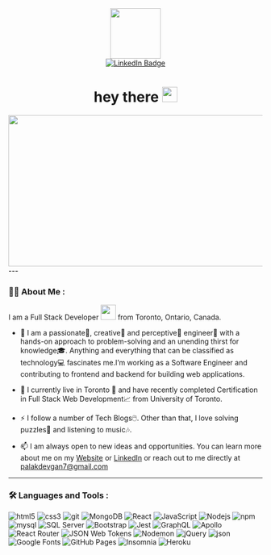 <div id="header" align="center">
  <img src="https://media.giphy.com/media/M9gbBd9nbDrOTu1Mqx/giphy.gif" width="100"/>
  <div id="badges">
    <a href="https://www.linkedin.com/in/palakdevgan">
  <img src="https://img.shields.io/badge/LinkedIn-blue?style=for-the-badge&logo=linkedin&logoColor=white" alt="LinkedIn Badge"/>
    </a>
</div>
  <img src="https://komarev.com/ghpvc/?username=palakdevgan&style=flat-square&color=blue" alt=""/>
  <h1>
  hey there
  <img src="https://media.giphy.com/media/hvRJCLFzcasrR4ia7z/giphy.gif" width="30px"/>
</h1>
</div>
<div align="center">
  <img src="https://media.giphy.com/media/dWesBcTLavkZuG35MI/giphy.gif" width="600" height="300"/>
</div>
---

### :woman_technologist: About Me :

I am a Full Stack Developer <img src="https://media.giphy.com/media/WUlplcMpOCEmTGBtBW/giphy.gif" width="30"> from Toronto, Ontario, Canada.

- :telescope: I am a passionate🥇, creative🎨 and perceptive🔭 engineer🔧 with a hands-on approach to problem-solving and an unending thirst for knowledge🎓. Anything               and everything that can be classified as technology💻 fascinates me.I’m working as a Software Engineer and contributing to frontend and backend for 
              building web applications.
              
- :seedling:  I currently live in Toronto 🌉 and have recently completed Certification in Full Stack Web Development📈 from University of Toronto.

- :zap:       I follow a number of Tech Blogs🖱️. Other than that, I love solving puzzles🧩 and listening to music🎶.

- :mailbox:   I am always open to new ideas and opportunities. You can learn more about me on my [Website](https://palakdevgan.github.io/react-portfolio/) or [LinkedIn](https://www.linkedin.com/in/palakdevgan) or reach out to me directly at [palakdevgan7@gmail.com](mailto:palakdevgan7@gmail.com)

---

### :hammer_and_wrench: Languages and Tools :

<p>
   <img alt="html5" src="https://img.shields.io/badge/-HTML5-E34F26?style=flat-square&logo=html5&logoColor=white" />
  <img alt="css3" src="https://img.shields.io/badge/-CSS3-1572B6?style=flat-square&logo=css3&logoColor=white" />
    <img alt="git" src="https://img.shields.io/badge/-Git-F05032?style=flat-square&logo=git&logoColor=white" />
  <img alt="MongoDB" src="https://img.shields.io/badge/-MongoDB-13aa52?style=flat-square&logo=mongodb&logoColor=white" />
    <img alt="React" src="https://img.shields.io/badge/-React-45b8d8?style=flat-square&logo=react&logoColor=white" />
    <img alt="JavaScript" src="https://img.shields.io/badge/-JavaScript-F7DF1E?style=flat-square&logo=javascript&logoColor=white" />
   <img alt="Nodejs" src="https://img.shields.io/badge/-Nodejs-43853d?style=flat-square&logo=Node.js&logoColor=white" />
   <img alt="npm" src="https://img.shields.io/badge/-NPM-CB3837?style=flat-square&logo=npm&logoColor=white" />
   <img alt="mysql" src="https://img.shields.io/badge/-MySQL-4479A1?style=flat-square&logo=mysql&logoColor=white" />
   <img alt="SQL Server" src="https://img.shields.io/badge/-Microsoft SQL Server-CC2927?style=flat-square&logo=microsoft-sql-server&logoColor=white" />
   <img alt="Bootstrap" src="https://img.shields.io/badge/-Bootstrap-7952B3?style=flat-square&logo=bootstrap&logoColor=white" />
   <img alt="Jest" src="https://img.shields.io/badge/-Jest-C21325?style=flat-square&logo=jest&logoColor=white" />
   <img alt="GraphQL" src="https://img.shields.io/badge/-GraphQL-E10098?style=flat-square&logo=graphql&logoColor=white" />
   <img alt="Apollo" src="https://img.shields.io/badge/-Apollo%20GraphQL-311C87?style=flat-square&logo=apollo-graphql&logoColor=white" />
   <img alt="React Router" src="https://img.shields.io/badge/-React Router-CA4245?style=flat-square&logo=react-router&logoColor=white" />
   <img alt="JSON Web Tokens" src="https://img.shields.io/badge/-JSON Web Tokens-000000?style=flat-square&logo=json-web-tokens&logoColor=white" />
    <img alt="Nodemon" src="https://img.shields.io/badge/-Nodemon-76D04B?style=flat-square&logo=nodemon&logoColor=white" />
 <img alt="jQuery" src="https://img.shields.io/badge/-jQuery-0769AD?style=flat-square&logo=jQuery&logoColor=white" />
  <img alt="json" src="https://img.shields.io/badge/-json-0769AD?style=flat-square&logo=json&logoColor=white" />
  <img alt="Google Fonts" src="https://img.shields.io/badge/-Google Fonts-4285F4?style=flat-square&logo=google-fonts&logoColor=white" />
  <img alt="GitHub Pages" src="https://img.shields.io/badge/-GitHub Pages-222222?style=flat-square&logo=github-pages&logoColor=white" />
   <img alt="Insomnia" src="https://img.shields.io/badge/-Insomnia-5849BE?style=flat-square&logo=insomnia&logoColor=white" />
  <img alt="Heroku" src="https://img.shields.io/badge/-Heroku-430098?style=flat-square&logo=heroku&logoColor=white" />
  </p>
